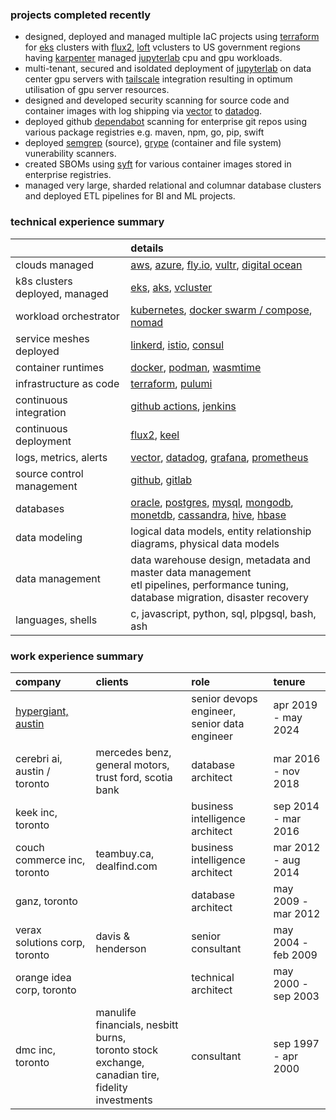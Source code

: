 ### projects completed recently
* designed, deployed and managed multiple IaC projects using [terraform](https://www.terraform.io) for [eks](https://aws.amazon.com/eks) clusters with [flux2](https://fluxcd.io), [loft](https://loft.sh) vclusters to US government regions having [karpenter](https://karpenter.sh) managed [jupyterlab](https://jupyter.org) cpu and gpu workloads.
* multi-tenant, secured and isoldated deployment of [jupyterlab](https://jupyter.org) on data center gpu servers with [tailscale](https://tailscale.com) integration resulting in optimum utilisation of gpu server resources.
* designed and developed security scanning for source code and container images with log shipping via [vector](https://vector.dev) to [datadog](https://www.datadoghq.com).
* deployed github [dependabot](https://docs.github.com/en/code-security/getting-started/dependabot-quickstart-guide) scanning for enterprise git repos using various package registries e.g. maven, npm, go, pip, swift
* deployed [semgrep](https://semgrep.dev) (source), [grype](https://github.com/anchore/grype) (container and file system) vunerability scanners.
* created SBOMs using [syft](https://github.com/anchore/syft) for various container images stored in enterprise registries.
* managed very large, sharded relational and columnar database clusters and deployed ETL pipelines for BI and ML projects.


### technical experience summary

&nbsp; | details
:--- | :------
clouds managed | [aws](https://aws.amazon.com), [azure](https://azure.microsoft.com), [fly.io](https://fly.io), [vultr](https://www.vultr.com), [digital ocean](https://www.digitalocean.com)
k8s clusters deployed, managed | [eks](https://aws.amazon.com/eks), [aks](https://azure.microsoft.com/products/kubernetes-service), [vcluster](https://www.vcluster.com)
workload orchestrator | [kubernetes](https://kubernetes.io), [docker swarm / compose](https://docs.docker.com/engine/swarm), [nomad](https://www.nomadproject.io)
service meshes deployed | [linkerd](https://linkerd.io), [istio](https://istio.io), [consul](https://www.consul.io)
container runtimes | [docker](https://www.docker.com), [podman](https://podman.io), [wasmtime](https://wasmtime.dev)
infrastructure as code | [terraform](https://www.terraform.io), [pulumi](https://www.pulumi.com)
continuous integration | [github actions](https://github.com/features/actions), [jenkins](https://www.jenkins.io)
continuous deployment | [flux2](https://fluxcd.io), [keel](https://keel.sh)
logs, metrics, alerts | [vector](https://vector.dev), [datadog](https://www.datadoghq.com), [grafana](https://grafana.com), [prometheus](https://prometheus.io)
source control management | [github](https://github.com), [gitlab](https://gitlab.com)
databases | [oracle](https://www.oracle.com), [postgres](https://www.postgresql.org), [mysql](https://www.mysql.com), [mongodb](https://www.mongodb.com), [monetdb](https://www.monetdb.org), [cassandra](https://cassandra.apache.org), [hive](https://hive.apache.org), [hbase](https://hbase.apache.org)
data modeling | logical data models, entity relationship diagrams, physical data models
data management | data warehouse design, metadata and master data management<br>etl pipelines, performance tuning, database migration, disaster recovery
languages, shells | c, javascript, python, sql, plpgsql, bash, ash


### work experience summary

company | clients | role | tenure
:------ | :------ | :--- | :-----
[hypergiant, austin](https://www.hypergiant.com) | | senior devops engineer,<br>senior data engineer | apr 2019 - may 2024
cerebri ai, austin / toronto | mercedes benz, general motors,<br>trust ford, scotia bank | database architect | mar 2016 - nov 2018
keek inc, toronto | | business intelligence architect | sep 2014 - mar 2016
couch commerce inc, toronto | teambuy.ca, dealfind.com | business intelligence architect | mar 2012 - aug 2014
ganz, toronto | | database architect | may 2009 - mar 2012
verax solutions corp, toronto | davis & henderson | senior consultant | may 2004 - feb 2009
orange idea corp, toronto | | technical architect | may 2000 - sep 2003
dmc inc, toronto | manulife financials, nesbitt burns,<br>toronto stock exchange, canadian tire,<br>fidelity investments | consultant | sep 1997 - apr 2000


